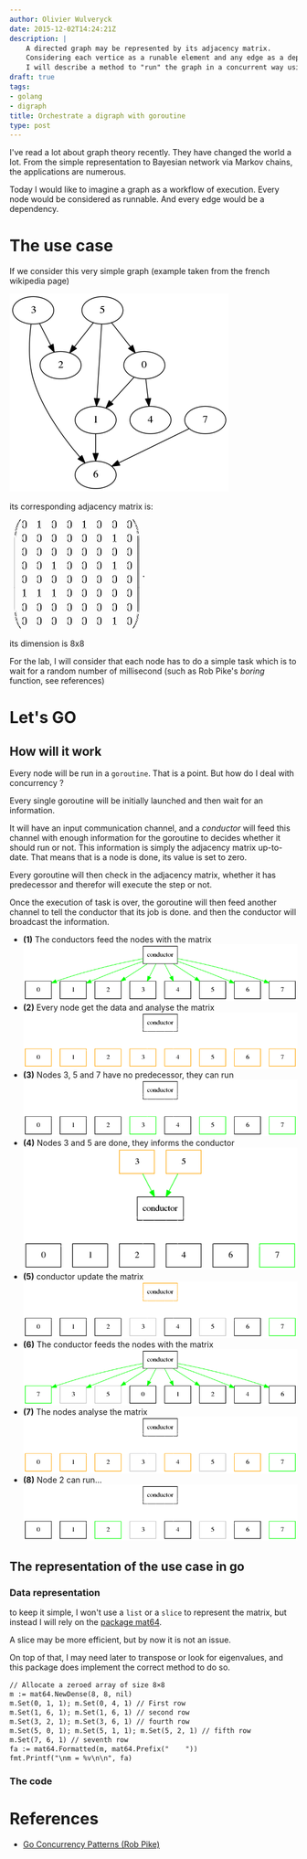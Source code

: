 ```yaml
---
author: Olivier Wulveryck
date: 2015-12-02T14:24:21Z
description: |
    A directed graph may be represented by its adjacency matrix.
    Considering each vertice as a runable element and any edge as a dependency,
    I will describe a method to "run" the graph in a concurrent way using goalang's goroutine
draft: true
tags:
- golang
- digraph
title: Orchestrate a digraph with goroutine
type: post
---
```


I've read a lot about graph theory recently.
They have changed the world a lot. From the simple representation to Bayesian network via Markov chains, the applications are numerous.

Today I would like to imagine a graph as a workflow of execution. Every node would be considered as runnable. And every  edge would be a dependency.

# The use case 
If we consider this very simple graph (example taken from the french wikipedia page)

<img class="img-responsive" src="/assets/images/digraph1.png" alt="digraph example"/>

its corresponding adjacency matrix is:

 <img class="img-responsive" src="/assets/images/matrix1.png" alt="Adjacency matrix"/>

its dimension is 8x8

For the lab, I will consider that each node has to do a simple task which is to wait for a random number of millisecond (such as Rob Pike's _boring_ function, see references)

# Let's GO

## How will it work

Every node will be run in a `goroutine`. That is a point. But how do I deal with concurrency ?

Every single goroutine will be initially launched and then wait for an information.

It will have an input communication channel, and a _conductor_ will feed this channel with enough information for the goroutine to decides whether it should run or not. 
This information is simply the adjacency matrix up-to-date. That means that is a node is done, its value is set to zero.

Every goroutine will then check in the adjacency matrix, whether it has predecessor and therefor will execute the step or not.

Once the execution of task is over, the goroutine will then feed another channel to tell the conductor that its job is done. and then the conductor will broadcast the information.

* __(1)__ The conductors feed the nodes with the matrix
<a href="/assets/orchestrate-a-digraph-with-goroutine/digraph_step1.dot"><img class="img-responsive" src="/assets/images/digraph_step1.png" alt="digraph example"/></a>
* __(2)__ Every node get the data and analyse the matrix
<a href="/assets/orchestrate-a-digraph-with-goroutine/digraph_step2.dot"><img class="img-responsive" src="/assets/images/digraph_step2.png" alt="digraph example"/> </a>
* __(3)__ Nodes 3, 5 and 7 have no predecessor, they can run
<a href="/assets/orchestrate-a-digraph-with-goroutine/digraph_step3.dot"><img class="img-responsive" src="/assets/images/digraph_step3.png" alt="digraph example"/> </a>
* __(4)__ Nodes 3 and 5 are done, they informs the conductor
<a href="/assets/orchestrate-a-digraph-with-goroutine/digraph_step4.dot"><img class="img-responsive" src="/assets/images/digraph_step4.png" alt="digraph example"/> </a>
* __(5)__ conductor update the matrix
<a href="/assets/orchestrate-a-digraph-with-goroutine/digraph_step5.dot"><img class="img-responsive" src="/assets/images/digraph_step5.png" alt="digraph example"/> </a>
* __(6)__ The conductor feeds the nodes with the matrix
<a href="/assets/orchestrate-a-digraph-with-goroutine/digraph_step6.dot"><img class="img-responsive" src="/assets/images/digraph_step6.png" alt="digraph example"/> </a>
* __(7)__ The nodes analyse the matrix
<a href="/assets/orchestrate-a-digraph-with-goroutine/digraph_step7.dot"><img class="img-responsive" src="/assets/images/digraph_step7.png" alt="digraph example"/> </a>
* __(8)__ Node 2 can run...
<a href="/assets/orchestrate-a-digraph-with-goroutine/digraph_step8.dot"><img class="img-responsive" src="/assets/images/digraph_step8.png" alt="digraph example"/> </a>

## The representation of the use case in go

### Data representation
to keep it simple, I won't use a `list` or a `slice` to represent the matrix, but instead I will rely on the [package mat64](https://godoc.org/github.com/gonum/matrix/mat64).

A slice may be more efficient, but by now it is not an issue. 

On top of that, I may need later to transpose or look for eigenvalues, and this package does implement the correct method to do so.

```golang
// Allocate a zeroed array of size 8×8
m := mat64.NewDense(8, 8, nil)
m.Set(0, 1, 1); m.Set(0, 4, 1) // First row
m.Set(1, 6, 1); m.Set(1, 6, 1) // second row
m.Set(3, 2, 1); m.Set(3, 6, 1) // fourth row
m.Set(5, 0, 1); m.Set(5, 1, 1); m.Set(5, 2, 1) // fifth row
m.Set(7, 6, 1) // seventh row
fa := mat64.Formatted(m, mat64.Prefix("    "))
fmt.Printf("\nm = %v\n\n", fa)
```

### The code

# References

* [Go Concurrency Patterns (Rob Pike)](https://talks.golang.org/2012/concurrency.slide)
